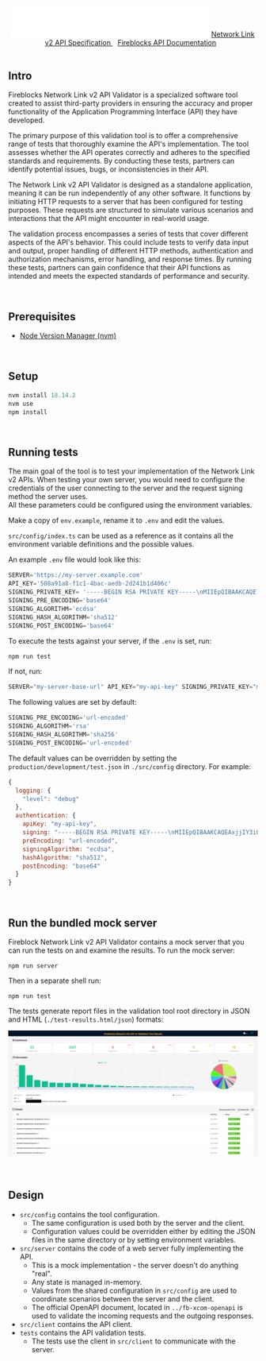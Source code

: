 <center><img width="400px" src="logo.svg" alt="fireblocks-logo></center>

<br/>
<br/>
<center>
<h1>Fireblocks Network Link v2 API Validator</h1>
<ul>
    <li style="display:inline-block; margin: 0 10px;"> <a href="../openapi/fb-unified-openapi.yaml"> Network Link v2 API Specification </a></li>
    <li style="display:inline-block; margin: 0 10px;"> <a href="../openapi/fb-unified-openapi.yaml"> Fireblocks API Documentation </a></li>
</ul>
</center>

<br/>


## Intro

Fireblocks Network Link v2 API Validator is a specialized software tool created to assist third-party providers in ensuring the accuracy and proper functionality of the Application Programming Interface (API) they have developed. 

The primary purpose of this validation tool is to offer a comprehensive range of tests that thoroughly examine the API's implementation. The tool assesses whether the API operates correctly and adheres to the specified standards and requirements. By conducting these tests, partners can identify potential issues, bugs, or inconsistencies in their API. 

The Network Link v2 API Validator is designed as a standalone application, meaning it can be run independently of any other software. It functions by initiating HTTP requests to a server that has been configured for testing purposes. These requests are structured to simulate various scenarios and interactions that the API might encounter in real-world usage.

The validation process encompasses a series of tests that cover different aspects of the API's behavior. This could include tests to verify data input and output, proper handling of different HTTP methods, authentication and authorization mechanisms, error handling, and response times. By running these tests, partners can gain confidence that their API functions as intended and meets the expected standards of performance and security.

<br/>

## Prerequisites

- [Node Version Manager (nvm)](https://github.com/nvm-sh/nvm)

<br/>

## Setup

```js
nvm install 18.14.2
nvm use
npm install
```
<br/>

## Running tests

The main goal of the tool is to test your implementation of the Network Link v2 APIs. 
When testing your own server, you would need to configure the credentials of the user
connecting to the server and the request signing method the server uses. \
All these parameters could be configured using the environment variables. 

Make a copy of `env.example`, rename it 
to `.env` and edit the values. 

`src/config/index.ts` can be used as a reference as it contains all the environment variable
definitions and the possible values.

An example ```.env``` file would look like this:
```js
SERVER='https://my-server.example.com'
API_KEY='508a91a8-f1c1-4bac-aedb-2d241b1d406c'
SIGNING_PRIVATE_KEY= '-----BEGIN RSA PRIVATE KEY-----\nMIIEpQIBAAKCAQE...i94lF/aysGFRKIdVGbROLPT0=\n-----END RSA PRIVATE KEY-----\n'
SIGNING_PRE_ENCODING='base64'
SIGNING_ALGORITHM='ecdsa'
SIGNING_HASH_ALGORITHM='sha512'
SIGNING_POST_ENCODING='base64'
```

To execute the tests against your server, if the ```.env``` is set, run:
```js
npm run test
```

If not, run:
```js
SERVER="my-server-base-url" API_KEY="my-api-key" SIGNING_PRIVATE_KEY="my-signing-prv-key" npm run test
```

The following values are set by default:
```js
SIGNING_PRE_ENCODING='url-encoded'
SIGNING_ALGORITHM='rsa'
SIGNING_HASH_ALGORITHM='sha256'
SIGNING_POST_ENCODING='url-encoded'
```

The default values can be overridden by setting the ```production/development/test.json``` in ```./src/config``` directory. For example:
```js
{
  logging: {
    "level": "debug"
  },
  authentication: {
    apiKey: "my-api-key",
    signing: "-----BEGIN RSA PRIVATE KEY-----\nMIIEpQIBAAKCAQEAxjjIY3iOVBy3QTKhr0Ke6fx.../aysGFRKIdVGbROLPT0=\n-----END RSA PRIVATE KEY-----\n",
    preEncoding: "url-encoded",
    signingAlgorithm: "ecdsa",
    hashAlgorithm: "sha512",
    postEncoding: "base64"
  }
}
```
<br/>

## Run the bundled mock server


Fireblock Network Link v2 API Validator contains a mock server that you can run the tests on and examine the results.
To run the mock server:

```shell
npm run server
```

Then in a separate shell run:

```shell
npm run test
```

The tests generate report files in the validation tool root directory in JSON and HTML (```./test-results.html/json```) formats:

<div align="center">
    <img width="800px" heigth="400px" src="./tests-results.png" alt="mock-tests">
</div>

<br/>
<br/>

## Design

- `src/config` contains the tool configuration.
  - The same configuration is used both by the server and the client.
  - Configuration values could be overridden either by editing the JSON files
    in the same directory or by setting environment variables.
- `src/server` contains the code of a web server fully implementing the API.
  - This is a mock implementation - the server doesn't do anything "real".
  - Any state is managed in-memory.
  - Values from the shared configuration in `src/config` are used to coordinate
    scenarios between the server and the client.
  - The official OpenAPI document, located in `../fb-xcom-openapi` is used to
    validate the incoming requests and the outgoing responses.
- `src/client` contains the API client.
- `tests` contains the API validation tests.
  - The tests use the client in `src/client` to communicate with the server.